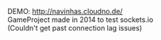 DEMO: http://navinhas.cloudno.de/<br />
GameProject made in 2014 to test sockets.io<br />
(Couldn't get past connection lag issues)
